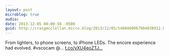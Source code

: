 ```yaml
---
layout: post
microblog: true
audio: 
date: 2013-12-05 00:00:58 -0500
guid: http://craigmcclellan.micro.blog/2013/12/05/t408460967904038912.html
---
```

From lighters, to phone screens, to iPhone LEDs. The encore experience had evolved. #vscocam @… [t.co/yXU4eoZTJ...](http://t.co/yXU4eoZTJq)
